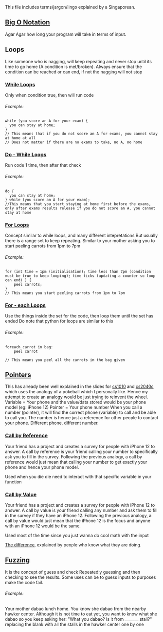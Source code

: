 This file includes terms/jargon/lingo explained by a Singaporean.

## [Big O Notation](https://en.wikipedia.org/wiki/Big_O_notation)
Agar Agar how long your program will take in terms of input. 

## Loops
Like someone who is nagging, will keep repeating and never stop until its time to go home (A condition is met/broken).
Always ensure that the condition can be reached or can end, if not the nagging will not stop

### [While Loops](https://en.wikipedia.org/wiki/While_loop)
Only when condition true, then will run code
###### Example: 
    while (you score an A for your exam) {
      you can stay at home;
    }
    // This means that if you do not score an A for exams, you cannot stay at home at all
    // Does not matter if there are no exams to take, no A, no home

### [Do - While Loops](https://en.wikipedia.org/wiki/Do_while_loop)
Run code 1 time, then after that check
###### Example: 
    do {
      you can stay at home;
    } while (you score an A for your exam);
    //This means that you start staying at home first before the exams, only after exams results release if you do not score an A, you cannot stay at home

### [For Loops](https://en.wikipedia.org/wiki/For_loop)
Concept similar to while loops, and many different intepretations
But usually there is a range set to keep repeating.
Similar to your mother asking you to start peeling carrots from 1pm to 7pm

###### Example: 
    for (int time = 1pm (initialisation); time less than 7pm (condition must be true to keep looping); time ticks (updating a counter so loop can end) ) {
        peel carrots;
    }
    // This means you start peeling carrots from 1pm to 7pm
    
### [For - each Loops](https://en.wikipedia.org/wiki/Foreach_loop)
Use the things inside the set for the code, then loop them until the set has ended
Do note that python for loops are similar to this

###### Example: 
    foreach carrot in bag:
        peel carrot
    
    // This means you peel all the carrots in the bag given
## [Pointers](https://en.wikipedia.org/wiki/Pointer_(computer_programming))
This has already been well explained in the slides for [cs1010](https://github.com/Nnythingy/SchoolNotes/tree/main/cs1010) and [cs2040c](https://github.com/Nnythingy/SchoolNotes/tree/main/cs2040C) which uses the analogy of a pokeball which I personally like.
Hence my attempt to create an analogy would be just trying to reinvent the wheel.
Variable = Your phone and the value/data stored would be your phone model (eg: iPhone 12)
Pointer = Your phone number
When you call a number (pointer), it will find the correct phone (variable) to call and be able to call you.
The number is hence just a reference for other people to contact your phone. Different phone, different number.

### [Call by Reference](https://en.wikipedia.org/wiki/Evaluation_strategy#Call_by_reference)
Your friend has a project and creates a survey for people with iPhone 12 to answer. 
A call by reference is your friend calling your number to specifically ask you to fill in the survey.
Following the previous analogy, a call by reference would just mean that calling your number to get exactly your phone and hence your phone model.

Used when you die die need to interact with that specific variable in your function

### [Call by Value](https://en.wikipedia.org/wiki/Evaluation_strategy#Call_by_value)
Your friend has a project and creates a survey for people with iPhone 12 to answer. 
A call by value is your friend calling any number and ask them to fill in the survey if they have an iPhone 12.
Following the previous analogy, a call by value would just mean that the iPhone 12 is the focus and anyone with an iPhone 12 would be the same.

Used most of the time since you just wanna do cool math with the input

[The difference](https://www.geeksforgeeks.org/difference-between-call-by-value-and-call-by-reference/), explained by people who know what they are doing.

## [Fuzzing](https://en.wikipedia.org/wiki/Fuzzing)
It is the concept of guess and check
Repeatedly guessing and then checking to see the results.
Some uses can be to guess inputs to purposes make the code fail.

###### Example:
Your mother dabao lunch home. You know she dabao from the nearby hawker center.
Although it is not time to eat yet, you want to know what she dabao so you keep asking her:
"What you dabao? Is it from _______ stall?" replacing the blank with all the stalls in the hawker center one by one
